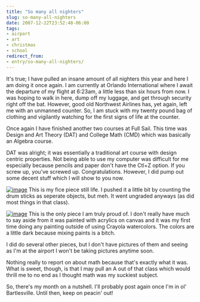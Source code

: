 ```yaml
---
title: "So many all nighters"
slug: so-many-all-nighters
date: 2007-12-22T23:52:48-06:00
tags:
- airport
- art
- christmas
- school
redirect_from:
- entry/so-many-all-nighters/
---
```

It's true; I have pulled an insane amount of all nighters this year and here I am doing it once again. I am currently at Orlando International where I await the departure of my flight at 6:23am, a little less than six hours from now. I was hoping to walk in here, dump off my luggage, and get through security right off the bat. However, good old Northwest Airlines has, yet again, left me with an unmanned counter. So, I am stuck with my twenty pound bag of clothing and vigilantly watching for the first signs of life at the counter.

Once again I have finished another two courses at Full Sail. This time was Design and Art Theory (DAT) and College Math (CMD) which was basically an Algebra course.

DAT was alright; it was essentially a traditional art course with design centric properties. Not being able to use my computer was difficult for me especially because pencils and paper don't have the Ctl+Z option. If you screw up, you've screwed up. Congratulations. However, I did pump out some decent stuff which I will show to you now.

[![](http://www.deviantart.com/download/72758916/Rock_Band_Still_Life_by_dxprog.jpg "image")](http://dxprog.deviantart.com/art/Rock-Band-Still-Life-72758916)
This is my fice piece still life. I pushed it a little bit by counting the drum sticks as seperate objects, but meh. It went ungraded anyways (as did most things in that class).

[![](http://www.deviantart.com/download/72758650/Master_Chief_Painting_by_dxprog.jpg "image")](http://dxprog.deviantart.com/art/Master-Chief-in-the-Moonlight-72758650)
This is the only piece I am truly proud of. I don't really have much to say aside from it was painted with acrylics on canvas and it was my first time doing any painting outside of using Crayola watercolors. The colors are a little dark because mixing paints is a bitch.

I did do several other pieces, but I don't have pictures of them and seeing as I'm at the airport I won't be taking pictures anytime soon.

Nothing really to report on about math because that's exactly what it was. What is sweet, though, is that I may pull an A out of that class which would thrill me to no end as I thought math was my suckiest subject.

So, there's my month on a nutshell. I'll probably post again once I'm in ol' Bartlesville. Until then, keep on peacin' out!
